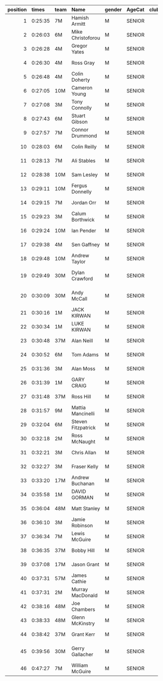 |   position | times   | team   | Name               | gender   | AgeCat   |   clubnumber | Club name                  | Website                                    |   finishPosition |
|-----------:|:--------|:-------|:-------------------|:---------|:---------|-------------:|:---------------------------|:-------------------------------------------|-----------------:|
|          1 | 0:25:35 | 7M     | Hamish Armitt      | M        | SENIOR   |            7 | Giffnock North AC          | https://www.giffnocknorth.co.uk/           |                1 |
|          2 | 0:26:03 | 6M     | Mike Christoforou  | M        | SENIOR   |            6 | Cambuslang Harriers        | https://cambuslangharriers.org/            |                2 |
|          3 | 0:26:28 | 4M     | Gregor Yates       | M        | SENIOR   |            4 | Inverclyde AC              | https://www.inverclydeac.org/              |                3 |
|          4 | 0:26:30 | 4M     | Ross Gray          | M        | SENIOR   |            4 | Inverclyde AC              | https://www.inverclydeac.org/              |                4 |
|          5 | 0:26:48 | 4M     | Colin Doherty      | M        | SENIOR   |            4 | Inverclyde AC              | https://www.inverclydeac.org/              |                6 |
|          6 | 0:27:05 | 10M    | Cameron Young      | M        | SENIOR   |           10 | Shettleston Harriers       | http://shettlestonharriers.org.uk/         |                7 |
|          7 | 0:27:08 | 3M     | Tony Connolly      | M        | SENIOR   |            3 | Bellahouston RR            | https://www.bellahoustonroadrunners.co.uk/ |                8 |
|          8 | 0:27:43 | 6M     | Stuart Gibson      | M        | SENIOR   |            6 | Cambuslang Harriers        | https://cambuslangharriers.org/            |                9 |
|          9 | 0:27:57 | 7M     | Connor Drummond    | M        | SENIOR   |            7 | Giffnock North AC          | https://www.giffnocknorth.co.uk/           |               10 |
|         10 | 0:28:03 | 6M     | Colin Reilly       | M        | SENIOR   |            6 | Cambuslang Harriers        | https://cambuslangharriers.org/            |               12 |
|         11 | 0:28:13 | 7M     | Ali Stables        | M        | SENIOR   |            7 | Giffnock North AC          | https://www.giffnocknorth.co.uk/           |               13 |
|         12 | 0:28:38 | 10M    | Sam Lesley         | M        | SENIOR   |           10 | Shettleston Harriers       | http://shettlestonharriers.org.uk/         |               16 |
|         13 | 0:29:11 | 10M    | Fergus Donnelly    | M        | SENIOR   |           10 | Shettleston Harriers       | http://shettlestonharriers.org.uk/         |               20 |
|         14 | 0:29:15 | 7M     | Jordan Orr         | M        | SENIOR   |            7 | Giffnock North AC          | https://www.giffnocknorth.co.uk/           |               21 |
|         15 | 0:29:23 | 3M     | Calum Borthwick    | M        | SENIOR   |            3 | Bellahouston RR            | https://www.bellahoustonroadrunners.co.uk/ |               22 |
|         16 | 0:29:24 | 10M    | Ian Pender         | M        | SENIOR   |           10 | Shettleston Harriers       | http://shettlestonharriers.org.uk/         |               23 |
|         17 | 0:29:38 | 4M     | Sen Gaffney        | M        | SENIOR   |            4 | Inverclyde AC              | https://www.inverclydeac.org/              |               25 |
|         18 | 0:29:48 | 10M    | Andrew Taylor      | M        | SENIOR   |           10 | Shettleston Harriers       | http://shettlestonharriers.org.uk/         |               26 |
|         19 | 0:29:49 | 30M    | Dylan Crawford     | M        | SENIOR   |           30 | Greenock Glenpark Harriers | https://greenockglenparkharriers.com/      |               27 |
|         20 | 0:30:09 | 30M    | Andy McCall        | M        | SENIOR   |           30 | Greenock Glenpark Harriers | https://greenockglenparkharriers.com/      |               28 |
|         21 | 0:30:16 | 1M     | JACK KIRWAN        | M        | SENIOR   |            1 | East Kilbride AC           | http://www.ekac.org.uk/                    |               29 |
|         22 | 0:30:34 | 1M     | LUKE KIRWAN        | M        | SENIOR   |            1 | East Kilbride AC           | http://www.ekac.org.uk/                    |               31 |
|         23 | 0:30:48 | 37M    | Alan Neill         | M        | SENIOR   |           37 | Law & District AAC         | http://www.lawaac.co.uk/                   |               35 |
|         24 | 0:30:52 | 6M     | Tom Adams          | M        | SENIOR   |            6 | Cambuslang Harriers        | https://cambuslangharriers.org/            |               36 |
|         25 | 0:31:36 | 3M     | Alan Moss          | M        | SENIOR   |            3 | Bellahouston RR            | https://www.bellahoustonroadrunners.co.uk/ |               41 |
|         26 | 0:31:39 | 1M     | GARY CRAIG         | M        | SENIOR   |            1 | East Kilbride AC           | http://www.ekac.org.uk/                    |               43 |
|         27 | 0:31:48 | 37M    | Ross Hill          | M        | SENIOR   |           37 | Law & District AAC         | http://www.lawaac.co.uk/                   |               44 |
|         28 | 0:31:57 | 9M     | Mattia Mancinelli  | M        | SENIOR   |            9 | Garscube Harriers          | https://www.garscubeharriers.org.uk/       |               47 |
|         29 | 0:32:04 | 6M     | Steven Fitzpatrick | M        | SENIOR   |            6 | Cambuslang Harriers        | https://cambuslangharriers.org/            |               48 |
|         30 | 0:32:18 | 2M     | Ross McNaught      | M        | SENIOR   |            2 | Kilmarnock H&AC            | http://www.kilmarnockharriers.com/         |               51 |
|         31 | 0:32:21 | 3M     | Chris Allan        | M        | SENIOR   |            3 | Bellahouston RR            | https://www.bellahoustonroadrunners.co.uk/ |               52 |
|         32 | 0:32:27 | 3M     | Fraser Kelly       | M        | SENIOR   |            3 | Bellahouston RR            | https://www.bellahoustonroadrunners.co.uk/ |               54 |
|         33 | 0:33:20 | 17M    | Andrew Buchanan    | M        | SENIOR   |           17 | Calderglen Harriers        | http://www.calderglenharriers.org.uk/      |               61 |
|         34 | 0:35:58 | 1M     | DAVID GORMAN       | M        | SENIOR   |            1 | East Kilbride AC           | http://www.ekac.org.uk/                    |               80 |
|         35 | 0:36:04 | 48M    | Matt Stanley       | M        | SENIOR   |           48 | Springburn Harriers        | https://www.springburnharriers.co.uk/      |               81 |
|         36 | 0:36:10 | 3M     | Jamie Robinson     | M        | SENIOR   |            3 | Bellahouston RR            | https://www.bellahoustonroadrunners.co.uk/ |               82 |
|         37 | 0:36:34 | 7M     | Lewis McGuire      | M        | SENIOR   |            7 | Giffnock North AC          | https://www.giffnocknorth.co.uk/           |               89 |
|         38 | 0:36:35 | 37M    | Bobby Hill         | M        | SENIOR   |           37 | Law & District AAC         | http://www.lawaac.co.uk/                   |               91 |
|         39 | 0:37:08 | 17M    | Jason Grant        | M        | SENIOR   |           17 | Calderglen Harriers        | http://www.calderglenharriers.org.uk/      |               98 |
|         40 | 0:37:31 | 57M    | James Cathie       | M        | SENIOR   |           57 | Whitemoss AAC              | https://whitemossaac.co.uk/                |              103 |
|         41 | 0:37:31 | 2M     | Murray MacDonald   | M        | SENIOR   |            2 | Kilmarnock H&AC            | http://www.kilmarnockharriers.com/         |              104 |
|         42 | 0:38:16 | 48M    | Joe Chambers       | M        | SENIOR   |           48 | Springburn Harriers        | https://www.springburnharriers.co.uk/      |              112 |
|         43 | 0:38:33 | 48M    | Glenn McKinstry    | M        | SENIOR   |           48 | Springburn Harriers        | https://www.springburnharriers.co.uk/      |              115 |
|         44 | 0:38:42 | 37M    | Grant Kerr         | M        | SENIOR   |           37 | Law & District AAC         | http://www.lawaac.co.uk/                   |              117 |
|         45 | 0:39:56 | 30M    | Gerry Gallacher    | M        | SENIOR   |           30 | Greenock Glenpark Harriers | https://greenockglenparkharriers.com/      |              130 |
|         46 | 0:47:27 | 7M     | William McGuire    | M        | SENIOR   |            7 | Giffnock North AC          | https://www.giffnocknorth.co.uk/           |              151 |